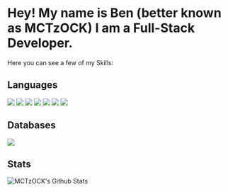 # Hey! My name is Ben (better known as MCTzOCK) I am a Full-Stack Developer.

Here you can see a few of my Skills:

## Languages


<img src="https://img.shields.io/badge/Java-ED8B00?style=for-the-badge&logo=java&logoColor=white">
<img src="https://img.shields.io/badge/HTML5-E34F26?style=for-the-badge&logo=html5&logoColor=white">
<img src="https://img.shields.io/badge/CSS3-1572B6?style=for-the-badge&logo=css3&logoColor=white">
<img src="https://img.shields.io/badge/JavaScript-323330?style=for-the-badge&logo=javascript&logoColor=F7DF1E">
<img src="https://img.shields.io/badge/TypeScript-007ACC?style=for-the-badge&logo=typescript&logoColor=white">
<img src="https://img.shields.io/badge/PHP-777BB4?style=for-the-badge&logo=php&logoColor=white">
<img src="https://img.shields.io/badge/Swift-FA7343?style=for-the-badge&logo=swift&logoColor=white">

## Databases

<img src="https://img.shields.io/badge/MySQL-00000F?style=for-the-badge&logo=mysql&logoColor=white">

## Stats

![MCTzOCK's Github Stats](https://github-readme-stats.vercel.app/api?username=MCTzOCK&count_private=true&show_icons=true&theme=radical)

